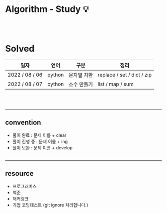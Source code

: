 # Algorithm - Study 💡
<br></br>

# Solved


| 일자 | 언어 | 구분 | 정리 |
| --- | --- | --- | --- |
| 2022 / 08 / 06  | python | 문자열 치환 |  replace / set / dict / zip |
| 2022 / 08 / 07  | python | 소수 만들기 |  list / map / sum |


<br></br>
- - -
## convention
* 풀이 완료 : 문제 이름 + clear
* 풀이 진행 중 : 문제 이름 + ing
* 풀이 보완 : 문제 이름 + develop
<br></br>
- - -
## resource
* 프로그래머스
* 백준
* 해커랭크
* 기업 코딩테스트 (git ignore 처리합니다.)



